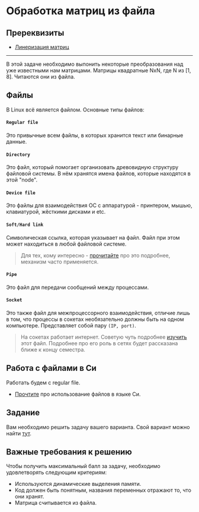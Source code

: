 # Обработка матриц из файла

## Пререквизиты

- [Линеризация матриц](../linerization/)

---

В этой задаче необходимо выпонить некоторые преобразования над уже известными нам матрицами.
Матрицы квадратные NxN, где N из [1, 8]. Читаются они из файла.

## Файлы
В Linux всё является файлом. Основные типы файлов:
#### `Regular file`
Это привычные всем файлы, в которых хранится текст или бинарные данные.

#### `Directory`
Это файл, который помогает организовать древовидную структуру файловой системы. В нём хранятся имена файлов, которые находятся в этой "node".

#### `Device file`
Это файлы для взаимодействия ОС с аппаратурой - принтером, мышью, клавиатурой, жёсткими дисками и etc.

#### `Soft/Hard link`
Символическая ссылка, которая указывает на файл. Файл при этом может находиться в любой файловой системе.
> Для тех, кому интересно - [прочитайте](http://microsin.net/adminstuff/xnix/soft-hard-links.html) про это подробнее, механизм часто применяется.

#### `Pipe`
Это файл для передачи сообщений между процессами.

#### `Socket`
Это также файл для межпроцессорного взаимодействия, отличие лишь в том, что процессы в сокетах необязательно должны быть на одном компьютере. Представляет собой пару `(IP, port)`.
> На сокетах работает интернет. Советую чуть подробнее [изучить](https://habr.com/ru/companies/otus/articles/539550/) этот файл. Подробнее про его роль в сетях будет рассказана ближе к концу семестра.

## Работа с файлами в Си
Работать будем с regular file.
- [Прочтите](https://www.tutorialspoint.com/cprogramming/c_file_io.htm) про использование файлов в языке Си.


## Задание

Вам необходимо решить задачу вашего варианта. Свой вариант можно найти [тут](variants.md).

## Важные требования к решению
Чтобы получить максимальный балл за задачу, необходимо удовлетворять следующим критериям:
- Используются динамические выделения памяти.
- Код должен быть понятным, названия переменных отражают то, что они хранят.
- Матрица считывается из файла.
